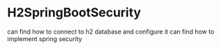 # H2SpringBootSecurity

can find how to connect to h2 database and configure it
can find how to implement spring security
